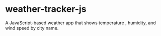 # weather-tracker-js
A JavaScript-based weather app that shows temperature , humidity, and wind speed by city name.
